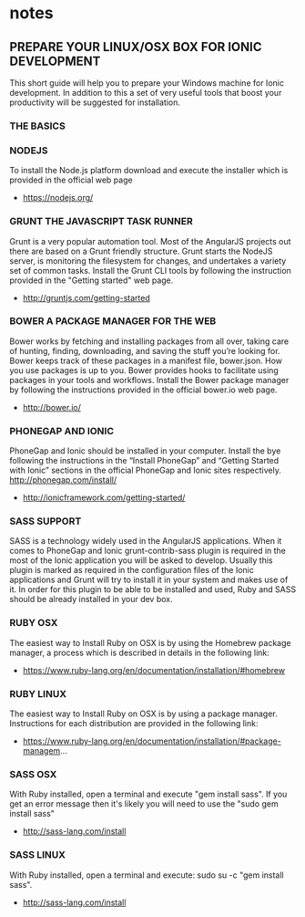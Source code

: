 # notes


## PREPARE YOUR LINUX/OSX BOX FOR IONIC DEVELOPMENT

This short guide will help you to prepare your Windows machine for Ionic development. In addition to this a set of very useful tools that boost your productivity will be suggested for installation.
### THE BASICS
### NODEJS
To install the Node.js platform download and execute the installer which is provided in the official web page

* https://nodejs.org/

### GRUNT THE JAVASCRIPT TASK RUNNER
Grunt is a very popular automation tool. Most of the AngularJS projects out there are based on a Grunt friendly structure. Grunt starts the NodeJS server, is monitoring the filesystem for changes, and undertakes a variety set of common tasks.
Install the Grunt CLI tools by following the instruction provided in the "Getting started" web page.

* http://gruntjs.com/getting-started
### BOWER A PACKAGE MANAGER FOR THE WEB
Bower works by fetching and installing packages from all over, taking care of hunting, finding, downloading, and saving the stuff you’re looking for. Bower keeps track of these packages in a manifest file, bower.json. How you use packages is up to you. Bower provides hooks to facilitate using packages in your tools and workflows.
Install the Bower package manager by following the instructions provided in the official bower.io web page.

* http://bower.io/
### PHONEGAP AND IONIC
PhoneGap and Ionic should be installed in your computer. Install the bye following the instructions in the “Install PhoneGap” and “Getting Started with Ionic” sections in the official PhoneGap and Ionic sites respectively.
http://phonegap.com/install/

* http://ionicframework.com/getting-started/

### SASS SUPPORT
SASS is a technology widely used in the AngularJS applications. When it comes to PhoneGap and Ionic grunt-contrib-sass plugin is required in the most of the Ionic application you will be asked to develop. Usually this plugin is marked as required in the configuration files of the Ionic applications and Grunt will try to install it in your system and makes use of it. In order for this plugin to be able to be installed and used, Ruby and SASS should be already installed in your dev box.

### RUBY OSX
The easiest way to Install Ruby on OSX is by using the Homebrew package manager, a process which is described in details in the following link:

* https://www.ruby-lang.org/en/documentation/installation/#homebrew

### RUBY LINUX
The easiest way to Install Ruby on OSX is by using a package manager. Instructions for each distribution are provided in the following link:

* https://www.ruby-lang.org/en/documentation/installation/#package-managem...

### SASS OSX
With Ruby installed, open a terminal and execute "gem install sass". If you get an error message then it's likely you will need to use the "sudo gem install sass"
* http://sass-lang.com/install

### SASS LINUX
With Ruby installed, open a terminal and execute: sudo su -c "gem install sass".
* http://sass-lang.com/install
